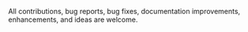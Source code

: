 All contributions, bug reports, bug fixes, documentation improvements, enhancements, and ideas are welcome.   
